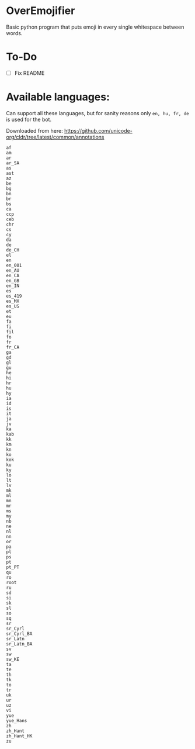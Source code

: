 # OverEmojifier
Basic python program that puts emoji in every single whitespace between words.
# To-Do
- [ ] Fix README


# Available languages:
Can support all these languages, but for sanity reasons only `en, hu, fr, de` is used for the bot.

Downloaded from here:
https://github.com/unicode-org/cldr/tree/latest/common/annotations
```
af
am
ar
ar_SA
as
ast
az
be
bg
bn
br
bs
ca
ccp
ceb
chr
cs
cy
da
de
de_CH
el
en
en_001
en_AU
en_CA
en_GB
en_IN
es
es_419
es_MX
es_US
et
eu
fa
fi
fil
fo
fr
fr_CA
ga
gd
gl
gu
he
hi
hr
hu
hy
ia
id
is
it
ja
jv
ka
kab
kk
km
kn
ko
kok
ku
ky
lo
lt
lv
mk
ml
mn
mr
ms
my
nb
ne
nl
nn
or
pa
pl
ps
pt
pt_PT
qu
ro
root
ru
sd
si
sk
sl
so
sq
sr
sr_Cyrl
sr_Cyrl_BA
sr_Latn
sr_Latn_BA
sv
sw
sw_KE
ta
te
th
tk
to
tr
uk
ur
uz
vi
yue
yue_Hans
zh
zh_Hant
zh_Hant_HK
zu
```